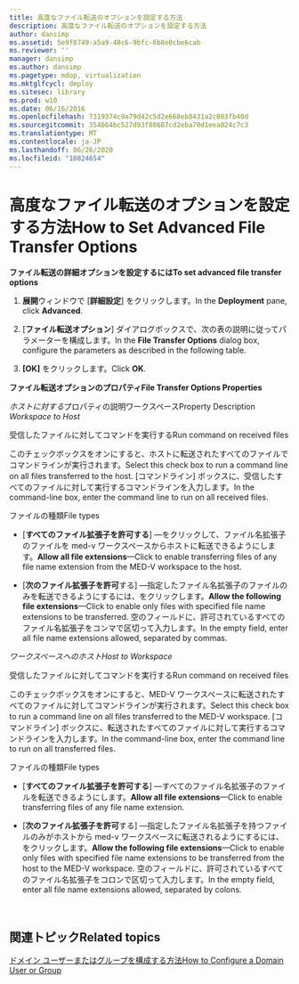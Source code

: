 ```yaml
---
title: 高度なファイル転送のオプションを設定する方法
description: 高度なファイル転送のオプションを設定する方法
author: dansimp
ms.assetid: 5e9f8749-a5a9-48c6-9bfc-6b8e0cbe6cab
ms.reviewer: ''
manager: dansimp
ms.author: dansimp
ms.pagetype: mdop, virtualization
ms.mktglfcycl: deploy
ms.sitesec: library
ms.prod: w10
ms.date: 06/16/2016
ms.openlocfilehash: 7319374c9a79d42c5d2e668eb8431a2c083fb40d
ms.sourcegitcommit: 354664bc527d93f80687cd2eba70d1eea024c7c3
ms.translationtype: MT
ms.contentlocale: ja-JP
ms.lasthandoff: 06/26/2020
ms.locfileid: "10824654"
---
```

# <span data-ttu-id="3f910-103">高度なファイル転送のオプションを設定する方法</span><span class="sxs-lookup"><span data-stu-id="3f910-103">How to Set Advanced File Transfer Options</span></span>


**<span data-ttu-id="3f910-104">ファイル転送の詳細オプションを設定するには</span><span class="sxs-lookup"><span data-stu-id="3f910-104">To set advanced file transfer options</span></span>**

1.  <span data-ttu-id="3f910-105">**展開**ウィンドウで [**詳細設定**] をクリックします。</span><span class="sxs-lookup"><span data-stu-id="3f910-105">In the **Deployment** pane, click **Advanced**.</span></span>

2.  <span data-ttu-id="3f910-106">[**ファイル転送オプション**] ダイアログボックスで、次の表の説明に従ってパラメーターを構成します。</span><span class="sxs-lookup"><span data-stu-id="3f910-106">In the **File Transfer Options** dialog box, configure the parameters as described in the following table.</span></span>

3.  <span data-ttu-id="3f910-107">**[OK]** をクリックします。</span><span class="sxs-lookup"><span data-stu-id="3f910-107">Click **OK**.</span></span>

**<span data-ttu-id="3f910-108">ファイル転送オプションのプロパティ</span><span class="sxs-lookup"><span data-stu-id="3f910-108">File Transfer Options Properties</span></span>**

<span data-ttu-id="3f910-109">*ホストに対する*プロパティの説明ワークスペース</span><span class="sxs-lookup"><span data-stu-id="3f910-109">Property Description *Workspace to Host*</span></span>

<span data-ttu-id="3f910-110">受信したファイルに対してコマンドを実行する</span><span class="sxs-lookup"><span data-stu-id="3f910-110">Run command on received files</span></span>

<span data-ttu-id="3f910-111">このチェックボックスをオンにすると、ホストに転送されたすべてのファイルでコマンドラインが実行されます。</span><span class="sxs-lookup"><span data-stu-id="3f910-111">Select this check box to run a command line on all files transferred to the host.</span></span> <span data-ttu-id="3f910-112">[コマンドライン] ボックスに、受信したすべてのファイルに対して実行するコマンドラインを入力します。</span><span class="sxs-lookup"><span data-stu-id="3f910-112">In the command-line box, enter the command line to run on all received files.</span></span>

<span data-ttu-id="3f910-113">ファイルの種類</span><span class="sxs-lookup"><span data-stu-id="3f910-113">File types</span></span>

-   <span data-ttu-id="3f910-114">[**すべてのファイル拡張子を許可する**] —をクリックして、ファイル名拡張子のファイルを med-v ワークスペースからホストに転送できるようにします。</span><span class="sxs-lookup"><span data-stu-id="3f910-114">**Allow all file extensions**—Click to enable transferring files of any file name extension from the MED-V workspace to the host.</span></span>

-   <span data-ttu-id="3f910-115">[**次のファイル拡張子を許可**する] —指定したファイル名拡張子のファイルのみを転送できるようにするには、をクリックします。</span><span class="sxs-lookup"><span data-stu-id="3f910-115">**Allow the following file extensions**—Click to enable only files with specified file name extensions to be transferred.</span></span> <span data-ttu-id="3f910-116">空のフィールドに、許可されているすべてのファイル名拡張子をコンマで区切って入力します。</span><span class="sxs-lookup"><span data-stu-id="3f910-116">In the empty field, enter all file name extensions allowed, separated by commas.</span></span>

*<span data-ttu-id="3f910-117">ワークスペースへのホスト</span><span class="sxs-lookup"><span data-stu-id="3f910-117">Host to Workspace</span></span>*

<span data-ttu-id="3f910-118">受信したファイルに対してコマンドを実行する</span><span class="sxs-lookup"><span data-stu-id="3f910-118">Run command on received files</span></span>

<span data-ttu-id="3f910-119">このチェックボックスをオンにすると、MED-V ワークスペースに転送されたすべてのファイルに対してコマンドラインが実行されます。</span><span class="sxs-lookup"><span data-stu-id="3f910-119">Select this check box to run a command line on all files transferred to the MED-V workspace.</span></span> <span data-ttu-id="3f910-120">[コマンドライン] ボックスに、転送されたすべてのファイルに対して実行するコマンドラインを入力します。</span><span class="sxs-lookup"><span data-stu-id="3f910-120">In the command-line box, enter the command line to run on all transferred files.</span></span>

<span data-ttu-id="3f910-121">ファイルの種類</span><span class="sxs-lookup"><span data-stu-id="3f910-121">File types</span></span>

-   <span data-ttu-id="3f910-122">[**すべてのファイル拡張子を許可する**] —すべてのファイル名拡張子のファイルを転送できるようにします。</span><span class="sxs-lookup"><span data-stu-id="3f910-122">**Allow all file extensions**—Click to enable transferring files of any file name extension.</span></span>

-   <span data-ttu-id="3f910-123">[**次のファイル拡張子を許可**する] —指定したファイル名拡張子を持つファイルのみがホストから med-v ワークスペースに転送されるようにするには、をクリックします。</span><span class="sxs-lookup"><span data-stu-id="3f910-123">**Allow the following file extensions**—Click to enable only files with specified file name extensions to be transferred from the host to the MED-V workspace.</span></span> <span data-ttu-id="3f910-124">空のフィールドに、許可されているすべてのファイル名拡張子をコロンで区切って入力します。</span><span class="sxs-lookup"><span data-stu-id="3f910-124">In the empty field, enter all file name extensions allowed, separated by colons.</span></span>

 

## <span data-ttu-id="3f910-125">関連トピック</span><span class="sxs-lookup"><span data-stu-id="3f910-125">Related topics</span></span>


[<span data-ttu-id="3f910-126">ドメイン ユーザーまたはグループを構成する方法</span><span class="sxs-lookup"><span data-stu-id="3f910-126">How to Configure a Domain User or Group</span></span>](how-to-configure-a-domain-user-or-groupmedvv2.md)

 

 





